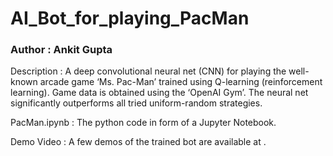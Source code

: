 # AI_Bot_for_playing_PacMan
### Author : Ankit Gupta

Description : A deep convolutional neural net (CNN) for playing the well-known arcade game ‘Ms. Pac-Man’ trained using Q-learning (reinforcement learning). Game data is obtained using the ‘OpenAI Gym’. The neural net significantly outperforms all tried uniform-random strategies.

PacMan.ipynb : The python code in form of a Jupyter Notebook.

Demo Video : A few demos of the trained bot are available at .
